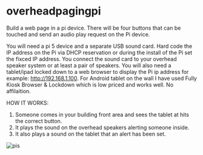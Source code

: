 # overheadpagingpi

Build a web page in a pi device. There will be four buttons that can be touched and send an audio play request on the Pi device. 

You will need a pi 5 device and a separate USB sound card. Hard code the IP address on the Pi via DHCP reservation or during the install of the Pi set the fixced IP address. You connect the sound card to your overhead speaker system or at least a pair of speakers. 
You will also need a tablet/ipad locked down to a web browser to display the Pi ip address for example: http://192.168.1.100. For Android tablet on the wall I have used Fully Kiosk Browser & Lockdown which is low priced and works well. No affilaition. 

HOW IT WORKS:
1. Someone comes in your building front area and sees the tablet at hits the correct button.
2. It plays the sound on the overhead speakers alerting someone inside.
3. It also plays a sound on the tablet that an alert has been set.



![pis](https://github.com/ugotapi/overheadpagingpi/assets/14945441/099944ce-097d-4dd9-b0f6-489bae12e737)


   



